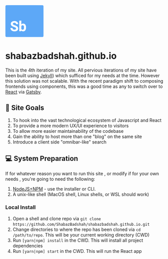 ![logo](./src/assets/images/readme-logo.png)

# shabazbadshah.github.io

This is the 4th iteration of my site. All pervious iterations of my site have been built using [Jekyll](http://jekyllrb.com/)) which sufficed for my needs at the time. However this solution was not scalable. With the recent paradigm shift to composing frontends using components, this was a good time as any to switch over to [React](https://reactjs.org/) via [Gatsby](gatsbyjs.org/).

## 🏁 Site Goals

1. To hook into the vast technological ecosystem of Javascript and React
2. To provide a more modern UX/UI experience to visitors
3. To allow more easier maintainability of the codebase
4. Gain the ability to host more than one "blog" on the same site
5. Introduce a client side "omnibar-like" search

## 💻 System Preparation

If for whatever reason you want to run this site , or modify if for your own needs , you're going to need the following:

1. [NodeJS+NPM](http://nodejs.org) - use the installer or CLI.
2. A unix-like shell (MacOS shell, Linux shells, or WSL should work)

### Local Install

1. Open a shell and clone repo via `git clone https://github.com/ShabazBadshah/shabazbadshah.github.io.git`
2. Change directories to where the repo has been cloned via ```cd /path/to/repo```. This will be your current working directory (CWD)
3. Run `[yarn|npm] install` in the CWD. This will install all project dependencies
4. Run `[yarn|npm] start` in the CWD. This will run the React app
